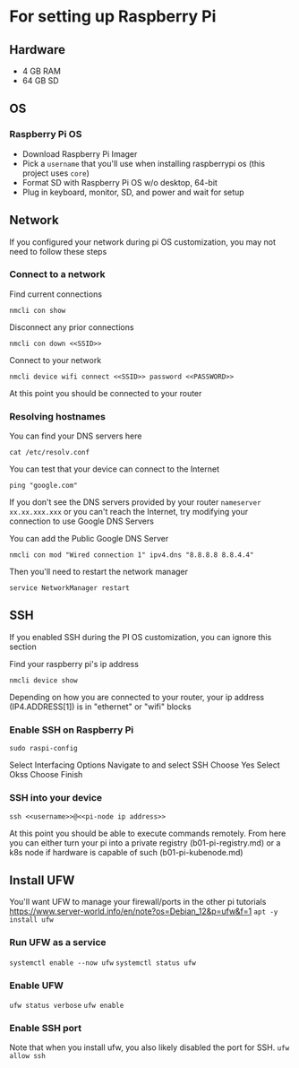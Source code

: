 # For setting up Raspberry Pi
## Hardware
* 4 GB RAM
* 64 GB SD

## OS
### Raspberry Pi OS
* Download Raspberry Pi Imager
* Pick a `username` that you'll use when installing raspberrypi os (this project uses `core`)
* Format SD with Raspberry Pi OS w/o desktop, 64-bit
* Plug in keyboard, monitor, SD, and power and wait for setup

## Network
If you configured your network during pi OS customization, you may not need to follow these steps

### Connect to a network
Find current connections
```
nmcli con show
```

Disconnect any prior connections
```
nmcli con down <<SSID>>
```

Connect to your network
```
nmcli device wifi connect <<SSID>> password <<PASSWORD>>
```

At this point you should be connected to your router

### Resolving hostnames
You can find your DNS servers here
```
cat /etc/resolv.conf
```

You can test that your device can connect to the Internet
```
ping "google.com"
```

If you don't see the DNS servers provided by your router `nameserver xx.xx.xxx.xxx` or you can't reach the Internet, try modifying your connection to use Google DNS Servers

You can add the Public Google DNS Server
```
nmcli con mod "Wired connection 1" ipv4.dns "8.8.8.8 8.8.4.4"
```

Then you'll need to restart the network manager
```
service NetworkManager restart
```

## SSH
If you enabled SSH during the PI OS customization, you can ignore this section

Find your raspberry pi's ip address
```
nmcli device show
```
Depending on how you are connected to your router, your ip address (IP4.ADDRESS[1]) is in "ethernet" or "wifi" blocks

### Enable SSH on Raspberry Pi
```
sudo raspi-config
```
Select Interfacing Options
Navigate to and select SSH
Choose Yes
Select Okss
Choose Finish

### SSH into your device
```
ssh <<username>>@<<pi-node ip address>>
```

At this point you should be able to execute commands remotely. From here you can either turn your pi into a private registry (b01-pi-registry.md) or a k8s node if hardware is capable of such (b01-pi-kubenode.md)

## Install UFW
You'll want UFW to manage your firewall/ports in the other pi tutorials
https://www.server-world.info/en/note?os=Debian_12&p=ufw&f=1
`apt -y install ufw`

### Run UFW as a service
`systemctl enable --now ufw`
`systemctl status ufw`

### Enable UFW
`ufw status verbose`
`ufw enable`

### Enable SSH port
Note that when you install ufw, you also likely disabled the port for SSH.
`ufw allow ssh`